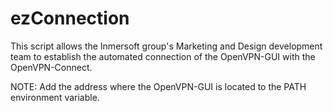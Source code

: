 # ezConnection
This script allows the Inmersoft group's Marketing and Design development team to establish the automated connection of the OpenVPN-GUI with the OpenVPN-Connect.

NOTE:
Add the address where the OpenVPN-GUI is located to the PATH environment variable.
